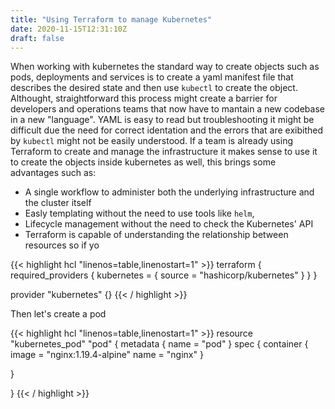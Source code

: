```yaml
---
title: "Using Terraform to manage Kubernetes"
date: 2020-11-15T12:31:10Z
draft: false
---
```

When working with kubernetes the standard way to create objects such as pods, deployments and services is to create a yaml manifest file that describes the desired state and then use ```kubectl``` to create the object.
Althought, straightforward this process might create a barrier for developers and operations teams that now have to mantain a new codebase in a new "language". YAML is easy to read but troubleshooting it might be difficult due the need for correct identation and the errors that are exibithed by ```kubectl``` might not be easily understood.
If a team is already using Terraform to create and manage the infrastructure it makes sense to use it to create the objects inside kubernetes as well, this brings some advantages such as:

- A single workflow to administer both the underlying infrastructure and the cluster itself
- Easly templating without the need to use tools like ``helm``, 
- Lifecycle management without the need to check the Kubernetes' API
- Terraform is capable of understanding the relationship between resources so if yo



{{< highlight hcl "linenos=table,linenostart=1" >}}
terraform {
  required_providers {
    kubernetes = {
      source = "hashicorp/kubernetes"
    }
  }
}

provider "kubernetes" {}
{{< / highlight >}}

Then let's create a pod


{{< highlight hcl "linenos=table,linenostart=1" >}}
resource "kubernetes_pod" "pod" {
  metadata {
    name = "pod"
  }
  spec {
    container {
      image = "nginx:1.19.4-alpine"
      name  = "nginx"
    }

  }

}
{{< / highlight >}}